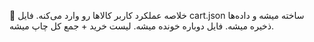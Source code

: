 📌 خلاصه عملکرد
کاربر کالاها رو وارد می‌کنه.
فایل cart.json ساخته میشه و داده‌ها ذخیره میشه.
فایل دوباره خونده میشه.
لیست خرید + جمع کل چاپ میشه.
